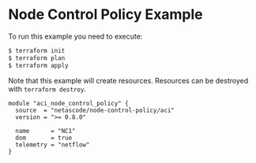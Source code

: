 <!-- BEGIN_TF_DOCS -->
# Node Control Policy Example

To run this example you need to execute:

```bash
$ terraform init
$ terraform plan
$ terraform apply
```

Note that this example will create resources. Resources can be destroyed with `terraform destroy`.

```hcl
module "aci_node_control_policy" {
  source  = "netascode/node-control-policy/aci"
  version = ">= 0.8.0"

  name      = "NC1"
  dom       = true
  telemetry = "netflow"
}
```
<!-- END_TF_DOCS -->